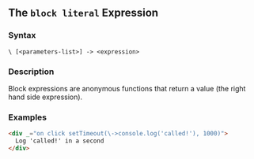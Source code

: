 
## The `block literal` Expression

### Syntax

`\ [<parameters-list>] -> <expression>`

### Description

Block expressions are anonymous functions that return a value (the right hand side expression).

### Examples

```html
<div _="on click setTimeout(\->console.log('called!'), 1000)">
  Log 'called!' in a second
</div>
```
